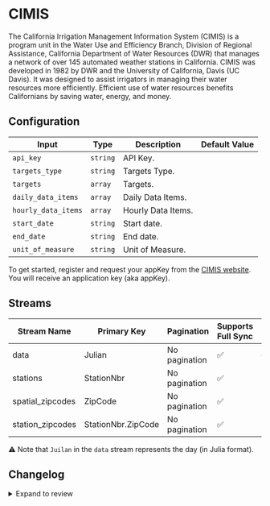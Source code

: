 # CIMIS
The California Irrigation Management Information System (CIMIS) is a program unit in the Water Use and Efficiency Branch, Division of Regional Assistance, California Department of Water Resources (DWR) that manages a network of over 145 automated weather stations in California. CIMIS was developed in 1982 by DWR and the University of California, Davis (UC Davis). It was designed to assist irrigators in managing their water resources more efficiently. Efficient use of water resources benefits Californians by saving water, energy, and money.

## Configuration

| Input | Type | Description | Default Value |
|-------|------|-------------|---------------|
| `api_key` | `string` | API Key.  |  |
| `targets_type` | `string` | Targets Type.  |  |
| `targets` | `array` | Targets.  |  |
| `daily_data_items` | `array` | Daily Data Items.  |  |
| `hourly_data_items` | `array` | Hourly Data Items.  |  |
| `start_date` | `string` | Start date.  |  |
| `end_date` | `string` | End date.  |  |
| `unit_of_measure` | `string` | Unit of Measure.  |  |

To get started, register and request your appKey from the [CIMIS website](https://wwwcimis.water.ca.gov/). You will receive an application key (aka appKey).

## Streams
| Stream Name | Primary Key | Pagination | Supports Full Sync | Supports Incremental |
|-------------|-------------|------------|---------------------|----------------------|
| data | Julian | No pagination | ✅ |  ✅  |
| stations | StationNbr | No pagination | ✅ |  ❌  |
| spatial_zipcodes | ZipCode | No pagination | ✅ |  ❌  |
| station_zipcodes | StationNbr.ZipCode | No pagination | ✅ |  ❌  |

⚠️ Note that `Juilan` in the `data` stream represents the day (in Julia format).

## Changelog

<details>
  <summary>Expand to review</summary>

| Version | Date | Pull Request | Subject |
|---------|------|--------------|---------|
| 0.0.41 | 2025-10-21 | [68523](https://github.com/airbytehq/airbyte/pull/68523) | Update dependencies |
| 0.0.40 | 2025-10-14 | [68047](https://github.com/airbytehq/airbyte/pull/68047) | Update dependencies |
| 0.0.39 | 2025-10-07 | [67177](https://github.com/airbytehq/airbyte/pull/67177) | Update dependencies |
| 0.0.38 | 2025-09-30 | [66246](https://github.com/airbytehq/airbyte/pull/66246) | Update dependencies |
| 0.0.37 | 2025-09-09 | [65880](https://github.com/airbytehq/airbyte/pull/65880) | Update dependencies |
| 0.0.36 | 2025-08-23 | [65256](https://github.com/airbytehq/airbyte/pull/65256) | Update dependencies |
| 0.0.35 | 2025-08-09 | [64774](https://github.com/airbytehq/airbyte/pull/64774) | Update dependencies |
| 0.0.34 | 2025-08-02 | [64353](https://github.com/airbytehq/airbyte/pull/64353) | Update dependencies |
| 0.0.33 | 2025-07-26 | [64010](https://github.com/airbytehq/airbyte/pull/64010) | Update dependencies |
| 0.0.32 | 2025-07-19 | [63594](https://github.com/airbytehq/airbyte/pull/63594) | Update dependencies |
| 0.0.31 | 2025-07-12 | [63004](https://github.com/airbytehq/airbyte/pull/63004) | Update dependencies |
| 0.0.30 | 2025-07-05 | [62774](https://github.com/airbytehq/airbyte/pull/62774) | Update dependencies |
| 0.0.29 | 2025-06-28 | [62421](https://github.com/airbytehq/airbyte/pull/62421) | Update dependencies |
| 0.0.28 | 2025-06-22 | [62004](https://github.com/airbytehq/airbyte/pull/62004) | Update dependencies |
| 0.0.27 | 2025-06-14 | [61200](https://github.com/airbytehq/airbyte/pull/61200) | Update dependencies |
| 0.0.26 | 2025-05-24 | [60357](https://github.com/airbytehq/airbyte/pull/60357) | Update dependencies |
| 0.0.25 | 2025-05-10 | [60044](https://github.com/airbytehq/airbyte/pull/60044) | Update dependencies |
| 0.0.24 | 2025-05-03 | [59427](https://github.com/airbytehq/airbyte/pull/59427) | Update dependencies |
| 0.0.23 | 2025-04-26 | [58898](https://github.com/airbytehq/airbyte/pull/58898) | Update dependencies |
| 0.0.22 | 2025-04-19 | [58348](https://github.com/airbytehq/airbyte/pull/58348) | Update dependencies |
| 0.0.21 | 2025-04-12 | [57764](https://github.com/airbytehq/airbyte/pull/57764) | Update dependencies |
| 0.0.20 | 2025-04-05 | [57172](https://github.com/airbytehq/airbyte/pull/57172) | Update dependencies |
| 0.0.19 | 2025-03-29 | [56611](https://github.com/airbytehq/airbyte/pull/56611) | Update dependencies |
| 0.0.18 | 2025-03-22 | [56103](https://github.com/airbytehq/airbyte/pull/56103) | Update dependencies |
| 0.0.17 | 2025-03-08 | [55370](https://github.com/airbytehq/airbyte/pull/55370) | Update dependencies |
| 0.0.16 | 2025-03-01 | [54876](https://github.com/airbytehq/airbyte/pull/54876) | Update dependencies |
| 0.0.15 | 2025-02-22 | [54263](https://github.com/airbytehq/airbyte/pull/54263) | Update dependencies |
| 0.0.14 | 2025-02-15 | [53908](https://github.com/airbytehq/airbyte/pull/53908) | Update dependencies |
| 0.0.13 | 2025-02-08 | [53437](https://github.com/airbytehq/airbyte/pull/53437) | Update dependencies |
| 0.0.12 | 2025-02-01 | [52947](https://github.com/airbytehq/airbyte/pull/52947) | Update dependencies |
| 0.0.11 | 2025-01-25 | [52158](https://github.com/airbytehq/airbyte/pull/52158) | Update dependencies |
| 0.0.10 | 2025-01-18 | [51713](https://github.com/airbytehq/airbyte/pull/51713) | Update dependencies |
| 0.0.9 | 2025-01-11 | [51236](https://github.com/airbytehq/airbyte/pull/51236) | Update dependencies |
| 0.0.8 | 2024-12-28 | [50453](https://github.com/airbytehq/airbyte/pull/50453) | Update dependencies |
| 0.0.7 | 2024-12-21 | [50154](https://github.com/airbytehq/airbyte/pull/50154) | Update dependencies |
| 0.0.6 | 2024-12-14 | [49565](https://github.com/airbytehq/airbyte/pull/49565) | Update dependencies |
| 0.0.5 | 2024-12-12 | [49281](https://github.com/airbytehq/airbyte/pull/49281) | Update dependencies |
| 0.0.4 | 2024-12-11 | [49024](https://github.com/airbytehq/airbyte/pull/49024) | Starting with this version, the Docker image is now rootless. Please note that this and future versions will not be compatible with Airbyte versions earlier than 0.64 |
| 0.0.3 | 2024-11-04 | [48156](https://github.com/airbytehq/airbyte/pull/48156) | Update dependencies |
| 0.0.2 | 2024-10-28 | [47556](https://github.com/airbytehq/airbyte/pull/47556) | Update dependencies |
| 0.0.1 | 2024-09-18 | | Initial release by [@topefolorunso](https://github.com/topefolorunso) via Connector Builder |

</details>
